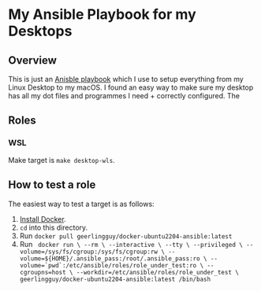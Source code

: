 # My Ansible Playbook for my Desktops

## Overview

This is just an [Anisble playbook](https://docs.ansible.com/ansible/latest/playbook_guide/playbooks_intro.html) which I use to setup everything from my Linux Desktop to my macOS. I found an easy way to make sure my desktop has all my dot files and programmes I need + correctly configured. The 

## Roles

### WSL

Make target is `make desktop-wls`.


## How to test a role

The easiest way to test a target is as follows:

  1. [Install Docker](https://docs.docker.com/install/).
  2. `cd` into this directory.
  3. Run `docker pull geerlingguy/docker-ubuntu2204-ansible:latest`
  4. Run ```
  docker run \
  --rm \
  --interactive \
  --tty \
  --privileged \
  --volume=/sys/fs/cgroup:/sys/fs/cgroup:rw \
  --volume=${HOME}/.ansible_pass:/root/.ansible_pass:ro \
  --volume=`pwd`:/etc/ansible/roles/role_under_test:ro \
  --cgroupns=host \
  --workdir=/etc/ansible/roles/role_under_test \
  geerlingguy/docker-ubuntu2204-ansible:latest /bin/bash```

